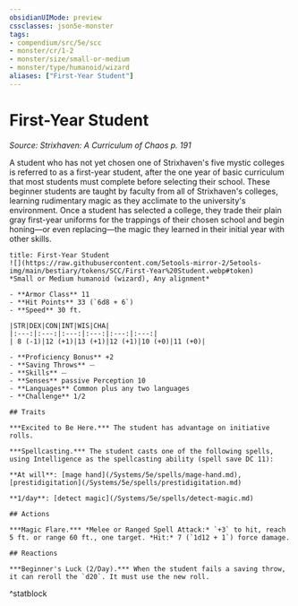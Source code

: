 ```yaml
---
obsidianUIMode: preview
cssclasses: json5e-monster
tags:
- compendium/src/5e/scc
- monster/cr/1-2
- monster/size/small-or-medium
- monster/type/humanoid/wizard
aliases: ["First-Year Student"]
---
```

# First-Year Student
*Source: Strixhaven: A Curriculum of Chaos p. 191*  

A student who has not yet chosen one of Strixhaven's five mystic colleges is referred to as a first-year student, after the one year of basic curriculum that most students must complete before selecting their school. These beginner students are taught by faculty from all of Strixhaven's colleges, learning rudimentary magic as they acclimate to the university's environment. Once a student has selected a college, they trade their plain gray first-year uniforms for the trappings of their chosen school and begin honing—or even replacing—the magic they learned in their initial year with other skills.

```ad-statblock
title: First-Year Student
![](https://raw.githubusercontent.com/5etools-mirror-2/5etools-img/main/bestiary/tokens/SCC/First-Year%20Student.webp#token)
*Small or Medium humanoid (wizard), Any alignment*

- **Armor Class** 11
- **Hit Points** 33 (`6d8 + 6`)
- **Speed** 30 ft.

|STR|DEX|CON|INT|WIS|CHA|
|:---:|:---:|:---:|:---:|:---:|:---:|
| 8 (-1)|12 (+1)|13 (+1)|12 (+1)|10 (+0)|11 (+0)|

- **Proficiency Bonus** +2
- **Saving Throws** ⏤
- **Skills** ⏤
- **Senses** passive Perception 10
- **Languages** Common plus any two languages
- **Challenge** 1/2

## Traits

***Excited to Be Here.*** The student has advantage on initiative rolls.

***Spellcasting.*** The student casts one of the following spells, using Intelligence as the spellcasting ability (spell save DC 11):

**At will**: [mage hand](/Systems/5e/spells/mage-hand.md), [prestidigitation](/Systems/5e/spells/prestidigitation.md)

**1/day**: [detect magic](/Systems/5e/spells/detect-magic.md)

## Actions

***Magic Flare.*** *Melee or Ranged Spell Attack:* `+3` to hit, reach 5 ft. or range 60 ft., one target. *Hit:* 7 (`1d12 + 1`) force damage.

## Reactions

***Beginner's Luck (2/Day).*** When the student fails a saving throw, it can reroll the `d20`. It must use the new roll.
```
^statblock